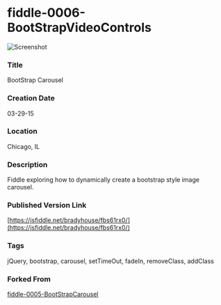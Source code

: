 fiddle-0006-BootStrapVideoControls
======

![Screenshot](screenshot.png)


### Title

BootStrap Carousel


### Creation Date

03-29-15


### Location

Chicago, IL


### Description

Fiddle exploring how to dynamically create a bootstrap style image carousel.


### Published Version Link

[https://jsfiddle.net/bradyhouse/fbs61rx0/](https://jsfiddle.net/bradyhouse/fbs61rx0/)


### Tags

jQuery, bootstrap, carousel, setTimeOut, fadeIn, removeClass, addClass

### Forked From
[fiddle-0005-BootStrapCarousel](../fiddle-0005-BootStrapCarousel/README.markdown)

